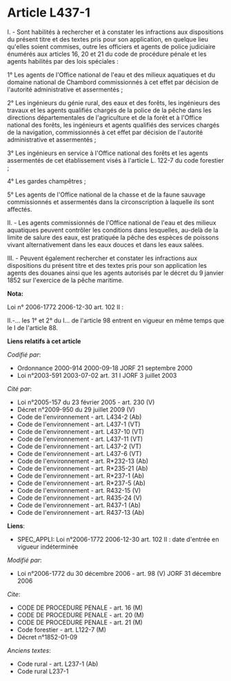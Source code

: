 # Article L437-1

I. - Sont habilités à rechercher et à constater les infractions aux dispositions du présent titre et des textes pris pour son
application, en quelque lieu qu'elles soient commises, outre les officiers et agents de police judiciaire énumérés aux
articles 16, 20 et 21 du code de procédure pénale et les agents habilités par des lois spéciales :

1° Les agents de l'Office national de l'eau et des milieux aquatiques et du domaine national de Chambord commissionnés à cet
effet par décision de l'autorité administrative et assermentés ;

2° Les ingénieurs du génie rural, des eaux et des forêts, les ingénieurs des travaux et les agents qualifiés chargés de la
police de la pêche dans les directions départementales de l'agriculture et de la forêt et à l'Office national des forêts, les
ingénieurs et agents qualifiés des services chargés de la navigation, commissionnés à cet effet par décision de l'autorité
administrative et assermentés ;

3° Les ingénieurs en service à l'Office national des forêts et les agents assermentés de cet établissement visés à l'article
L. 122-7 du code forestier ;

4° Les gardes champêtres ;

5° Les agents de l'Office national de la chasse et de la faune sauvage commissionnés et assermentés dans la circonscription à
laquelle ils sont affectés.

II. - Les agents commissionnés de l'Office national de l'eau et des milieux aquatiques peuvent contrôler les conditions dans
lesquelles, au-delà de la limite de salure des eaux, est pratiquée la pêche des espèces de poissons vivant alternativement
dans les eaux douces et dans les eaux salées.

III. - Peuvent également rechercher et constater les infractions aux dispositions du présent titre et des textes pris pour
son application les agents des douanes ainsi que les agents autorisés par le décret du 9 janvier 1852 sur l'exercice de la
pêche maritime.

**Nota:**

Loi n° 2006-1772 2006-12-30 art. 102 II : 

II.-... les 1° et 2° du I... de l'article 98 entrent en vigueur en même temps que le I de l'article 88.

**Liens relatifs à cet article**

_Codifié par_:

  - Ordonnance 2000-914 2000-09-18 JORF 21 septembre 2000
  - Loi n°2003-591 2003-07-02 art. 31 I JORF 3 juillet 2003

_Cité par_:

  - Loi n°2005-157 du 23 février 2005 - art. 230 (V)
  - Décret n°2009-950 du 29 juillet 2009 (V)
  - Code de l'environnement - art. L434-2 (Ab)
  - Code de l'environnement - art. L437-1 (VT)
  - Code de l'environnement - art. L437-10 (VT)
  - Code de l'environnement - art. L437-11 (VT)
  - Code de l'environnement - art. L437-2 (VT)
  - Code de l'environnement - art. L437-6 (VT)
  - Code de l'environnement - art. R*232-13 (Ab)
  - Code de l'environnement - art. R*235-21 (Ab)
  - Code de l'environnement - art. R*237-1 (Ab)
  - Code de l'environnement - art. R*237-5 (Ab)
  - Code de l'environnement - art. R432-15 (V)
  - Code de l'environnement - art. R435-24 (V)
  - Code de l'environnement - art. R437-1 (Ab)
  - Code de l'environnement - art. R437-13 (Ab)

**Liens**:

  - SPEC_APPLI: Loi n°2006-1772 2006-12-30 art. 102 II : date d'entrée en vigueur indéterminée

_Modifié par_:

  - Loi n°2006-1772 du 30 décembre 2006 - art. 98 (V) JORF 31 décembre 2006

_Cite_:

  - CODE DE PROCEDURE PENALE - art. 16 (M)
  - CODE DE PROCEDURE PENALE - art. 20 (M)
  - CODE DE PROCEDURE PENALE - art. 21 (M)
  - Code forestier - art. L122-7 (M)
  - Décret n°1852-01-09

_Anciens textes_:

  - Code rural - art. L237-1 (Ab)
  - Code rural L237-1
